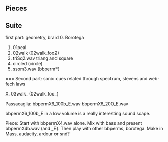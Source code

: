 Pieces
------

Suite
-----

first part: geometry, braid
0. Borotega
1. 01peal
2. 02walk (02walk_foo2)
3. triSq2.wav triang and square
4. circled (circle)
5. ssom3.wav (bbperm\*)


===
Second part: sonic cues related through spectrum, stevens and web-fech laws


X. 03walk\_ (02walk_foo\_)


Passacaglia:
  bbpermX6_100b_E.wav
  bbpermX6_200_E.wav

bbpermX6_100b_E in a low volume is a really interesting sound scape.

Piece:
  Start with bbpermX4.wav alone. Mix with bass
  and present bbpermX4b.wav (and \_E).
  Then play with other bbperms, borotega.
  Make in Mass, audacity, ardour or snd?



